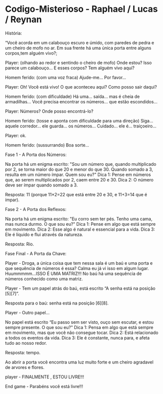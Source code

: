 # Codigo-Misterioso - Raphael / Lucas / Reynan

História:

“Você acorda em um calabouço escuro e úmido, com paredes de pedra e um cheiro de mofo no ar. Em sua frente há uma única porta entre alguns corpos,tem alguém vivo?;

Player: (olhando ao redor e sentindo o cheiro de mofo) Onde estou? Isso parece um calabouço... E esses corpos? Tem alguém vivo aqui?

Homem ferido: (com uma voz fraca) Ajude-me... Por favor...

Player: Oh! Você está vivo! O que aconteceu aqui? Como posso sair daqui?

Homem ferido: (com dificuldade) Há uma... saída... mas é cheia de armadilhas... Você precisa encontrar os números... que estão escondidos... 

Player: Números? Onde posso encontrá-lo?

Homem ferido: (tosse e aponta com dificuldade para uma direção) Siga... aquele corredor... ele guarda... os números... Cuidado... ele é... traiçoeiro...

Player: ok.

Homem ferido: (sussurrando) Boa sorte…

Fase 1 - A Porta dos Números:

Na porta há um enigma escrito: "Sou um número que, quando multiplicado por 2, se torna maior do que 20 e menor do que 30. Quando somado a 3, resulta em um número ímpar. Quem sou eu?"
Dica 1: Pense em números que, ao serem multiplicados por 2, caem entre 20 e 30. 
Dica 2: O número deve ser ímpar quando somado a 3. 

Resposta: 11 (porque 11×2=22 que está entre 20 e 30, e 11+3=14 que é ímpar).


Fase 2 - A Porta dos Reflexos:

Na porta há um enigma escrito: "Eu corro sem ter pés. Tenho uma cama, mas nunca durmo. O que sou eu?"
Dica 1: Pense em algo que está sempre em movimento.
Dica 2: Esse algo é natural e essencial para a vida.
Dica 3: Ele é líquido e flui através da natureza.
 
Resposta: Rio.



Fase Final - A Porta da Chave:

Player - Droga, a única coisa que tem nessa sala é um baú e uma porta e que sequência de números é essa? Calma eu já vi isso em algum lugar. Huummmmm…ISSO É UMA MATRIZ!!!
No baú há uma sequência de números conhecido como uma matriz.

Player - Tem um papel atrás do baú, está escrito “A senha está na posição [5][7]”.

Resposta para o baú: senha está na posição [6][8].

Player - Outro papel…

No papel está escrito “Eu passo sem ser visto, ouço sem escutar, e estou sempre presente. O que sou eu?"
Dica 1: Pensa em algo que está sempre em movimento, mas que você não consegue tocar. 
Dica 2: Está relacionado a todos os eventos da vida. 
Dica 3: Ele é constante, nunca para, e afeta tudo ao nosso redor.

Resposta:  tempo.

Ao abrir a porta você encontra uma luz muito forte e um cheiro agradavel de arvores e flores.

player - FINALMENTE , ESTOU LIVRE!!!

End game - Parabéns você está livre!!!





